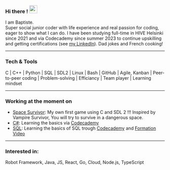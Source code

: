 

<!-- [Cover](https://github.com/B9R9/B9R9/blob/master/img/test.jpeg) -->

### Hi there ! <img src="https://media.giphy.com/media/hvRJCLFzcasrR4ia7z/giphy.gif" width="25px">

<!-- Message daccueil et de presentation.--> 
I am Baptiste.  
Super social junior coder with life experience and real passion for coding, eager to show what I can do. I have been studying full-time in HIVE Helsinki since 2021 and via Codecademy since summer 2023 to continue upskilling and getting certifications (see [my LinkedIn](https://www.linkedin.com/in/baptiste-riffard-233b17103/?locale=en_US)). Dad jokes and French cooking!

***  
### Tech & Tools
C | C++ | Python | SQL | SDL2 | Linux | Bash | GitHub | Agile, Kanban | Peer-to-peer coding | Problem-solving | Efficiancy | Team player | Learning mindset
***  

### Working at the moment on
  - [Space Survivor](https://github.com/B9R9/Space_Survivor): My own first game using C and SDL 2 !!! Inspired by Vampire Survivor, You will try to survive in a dangerous space.
  - [C#](https://github.com/B9R9/sandox-csharp/blob/main/README.md): Learning the basics via [Codecademy](https://www.codecademy.com/courses/learn-c-sharp/lessons/csharp-method-calls-and-input/exercises/introduction-to-methods)
  - [SQL](https://github.com/B9R9/sandox-SQL/blob/main/README.md): Learning the basics of SQL trough [Codecademy](https://www.codecademy.com/courses/learn-sql/lessons/manipulation/exercises/sql) and [Formation Video](https://www.youtube.com/@formation-video)
***

### Interested in:
Robot Framework, Java, JS, React, Go, Cloud, Node.js, TypeScript


  



<!--        My 42 profile card                                                                         What i am doing at the moment 
                                                                                                       Wich language i am learning 
          https://www.linkedin.com/in/baptiste-riffard-233b17103/?locale=en_US                                                                                             Hobbies and fun fact -->


<!-- My stats git hub -->



<!-- Because life is not coding this iss were I can share who I am -->


<!--[![42 Profile Card](https://1337-readme.vercel.app/api/profile?cursus=42&dark=true&login=briffard)](https://github.com/mohouyizme/1337-readme)
![](https://github-readme-stats.vercel.app/api/top-langs/?username=B9R9&theme=radical&hide_langs_below=8)
![](https://github-readme-stats.vercel.app/api?username=B9R9&show_icons=true&theme=radical&count_private=true)
-->
<!--
**B9R9/B9R9** is a ✨ _special_ ✨ repository because its `README.md` (this file) appears on your GitHub profile.

Here are some ideas to get you started:

- 🔭 I’m currently working on ...
- 🌱 I’m currently learning ...
- 👯 I’m looking to collaborate on ...
- 🤔 I’m looking for help with ...
- 💬 Ask me about ...
- 📫 How to reach me: ...
- 😄 Pronouns: ...
- ⚡ Fun fact: ...
-->
